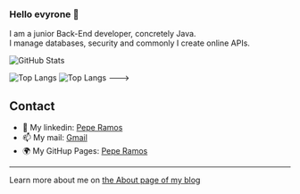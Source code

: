 ### Hello evyrone 🙌

I am a junior Back-End developer, concretely Java. <br>
I manage databases, security and commonly I create online APIs.

![GitHub Stats](https://github-readme-stats.vercel.app/api?username=jramma&count_private=true&show_icons=true)

![Top Langs](https://github-readme-stats.vercel.app/api/top-langs?username=jramma&theme=dark)
![Top Langs](https://github-readme-stats.vercel.app/api/top-langs?username=jramma&layout=compact)  --->

## Contact

- 💼 My linkedin: [Pepe Ramos](https://www.linkedin.com/in/peperamos090922/)
- 📫 My mail: <a href="mailto:jrmasip97@gmail.com">Gmail</a>
- 🌍 My GitHup Pages: [Pepe Ramos](https://jramma.github.io/)
---

Learn more about me on [the About page of my blog](https://jramma.com/)
